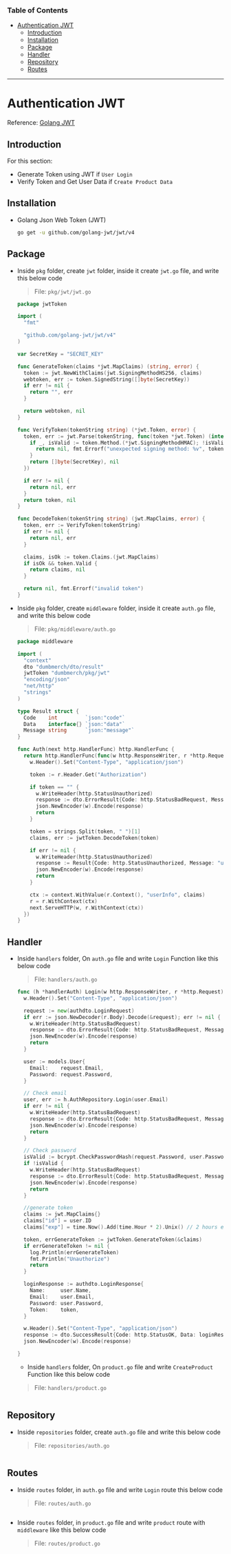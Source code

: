 ### Table of Contents

- [Authentication JWT](#authentication-jwt)
  - [Introduction](#introduction)
  - [Installation](#installation)
  - [Package](#Package)
  - [Handler](#Handler)
  - [Repository](#repository)
  - [Routes](#routes)

---

# Authentication JWT

Reference: [Golang JWT](https://github.com/golang-jwt/jwt)

## Introduction

For this section:

- Generate Token using JWT if `User Login`
- Verify Token and Get User Data if `Create Product Data`

## Installation

- Golang Json Web Token (JWT)

  ```bash
  go get -u github.com/golang-jwt/jwt/v4
  ```

## Package

- Inside `pkg` folder, create `jwt` folder, inside it create `jwt.go` file, and write this below code

  > File: `pkg/jwt/jwt.go`

  ```go
  package jwtToken

  import (
    "fmt"

    "github.com/golang-jwt/jwt/v4"
  )

  var SecretKey = "SECRET_KEY"

  func GenerateToken(claims *jwt.MapClaims) (string, error) {
    token := jwt.NewWithClaims(jwt.SigningMethodHS256, claims)
    webtoken, err := token.SignedString([]byte(SecretKey))
    if err != nil {
      return "", err
    }

    return webtoken, nil
  }

  func VerifyToken(tokenString string) (*jwt.Token, error) {
    token, err := jwt.Parse(tokenString, func(token *jwt.Token) (interface{}, error) {
      if _, isValid := token.Method.(*jwt.SigningMethodHMAC); !isValid {
        return nil, fmt.Errorf("unexpected signing method: %v", token.Header["alg"])
      }
      return []byte(SecretKey), nil
    })

    if err != nil {
      return nil, err
    }
    return token, nil
  }

  func DecodeToken(tokenString string) (jwt.MapClaims, error) {
    token, err := VerifyToken(tokenString)
    if err != nil {
      return nil, err
    }

    claims, isOk := token.Claims.(jwt.MapClaims)
    if isOk && token.Valid {
      return claims, nil
    }

    return nil, fmt.Errorf("invalid token")
  }
  ```

- Inside `pkg` folder, create `middleware` folder, inside it create `auth.go` file, and write this below code

  > File: `pkg/middleware/auth.go`

  ```go
  package middleware

  import (
    "context"
    dto "dumbmerch/dto/result"
    jwtToken "dumbmerch/pkg/jwt"
    "encoding/json"
    "net/http"
    "strings"
  )

  type Result struct {
    Code    int         `json:"code"`
    Data    interface{} `json:"data"`
    Message string      `json:"message"`
  }

  func Auth(next http.HandlerFunc) http.HandlerFunc {
    return http.HandlerFunc(func(w http.ResponseWriter, r *http.Request) {
      w.Header().Set("Content-Type", "application/json")

      token := r.Header.Get("Authorization")

      if token == "" {
        w.WriteHeader(http.StatusUnauthorized)
        response := dto.ErrorResult{Code: http.StatusBadRequest, Message: "unauthorized"}
        json.NewEncoder(w).Encode(response)
        return
      }

      token = strings.Split(token, " ")[1]
      claims, err := jwtToken.DecodeToken(token)

      if err != nil {
        w.WriteHeader(http.StatusUnauthorized)
        response := Result{Code: http.StatusUnauthorized, Message: "unauthorized"}
        json.NewEncoder(w).Encode(response)
        return
      }

      ctx := context.WithValue(r.Context(), "userInfo", claims)
      r = r.WithContext(ctx)
      next.ServeHTTP(w, r.WithContext(ctx))
    })
  }
  ```

## Handler

- Inside `handlers` folder, On `auth.go` file and write `Login` Function like this below code

  > File: `handlers/auth.go`

  ```go
  func (h *handlerAuth) Login(w http.ResponseWriter, r *http.Request) {
    w.Header().Set("Content-Type", "application/json")

    request := new(authdto.LoginRequest)
    if err := json.NewDecoder(r.Body).Decode(&request); err != nil {
      w.WriteHeader(http.StatusBadRequest)
      response := dto.ErrorResult{Code: http.StatusBadRequest, Message: err.Error()}
      json.NewEncoder(w).Encode(response)
      return
    }

    user := models.User{
      Email:    request.Email,
      Password: request.Password,
    }

    // Check email
    user, err := h.AuthRepository.Login(user.Email)
    if err != nil {
      w.WriteHeader(http.StatusBadRequest)
      response := dto.ErrorResult{Code: http.StatusBadRequest, Message: err.Error()}
      json.NewEncoder(w).Encode(response)
      return
    }

    // Check password
    isValid := bcrypt.CheckPasswordHash(request.Password, user.Password)
    if !isValid {
      w.WriteHeader(http.StatusBadRequest)
      response := dto.ErrorResult{Code: http.StatusBadRequest, Message: "wrong email or password"}
      json.NewEncoder(w).Encode(response)
      return
    }

    //generate token
    claims := jwt.MapClaims{}
    claims["id"] = user.ID
    claims["exp"] = time.Now().Add(time.Hour * 2).Unix() // 2 hours expired

    token, errGenerateToken := jwtToken.GenerateToken(&claims)
    if errGenerateToken != nil {
      log.Println(errGenerateToken)
      fmt.Println("Unauthorize")
      return
    }

    loginResponse := authdto.LoginResponse{
      Name:     user.Name,
      Email:    user.Email,
      Password: user.Password,
      Token:    token,
    }

    w.Header().Set("Content-Type", "application/json")
    response := dto.SuccessResult{Code: http.StatusOK, Data: loginResponse}
    json.NewEncoder(w).Encode(response)

  }
  ```

  - Inside `handlers` folder, On `product.go` file and write `CreateProduct` Function like this below code

  > File: `handlers/product.go`

  ```go

  ```

## Repository

- Inside `repositories` folder, create `auth.go` file and write this below code

  > File: `repositories/auth.go`

  ```go

  ```

## Routes

- Inside `routes` folder, in `auth.go` file and write `Login` route this below code

  > File: `routes/auth.go`

  ```go

  ```

- Inside `routes` folder, in `product.go` file and write `product` route with `middleware` like this below code

  > File: `routes/product.go`

  ```go

  ```
